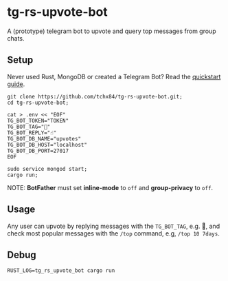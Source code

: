 # tg-rs-upvote-bot

A (prototype) telegram bot to upvote and query top messages from group chats.

## Setup
Never used Rust, MongoDB or created a Telegram Bot? Read the [quickstart guide](https://github.com/tchx84/tg-rs-upvote-bot/blob/master/quickstart.md).

```
git clone https://github.com/tchx84/tg-rs-upvote-bot.git;
cd tg-rs-upvote-bot;

cat > .env << "EOF"
TG_BOT_TOKEN="TOKEN"
TG_BOT_TAG="🥭"
TG_BOT_REPLY="☝"
TG_BOT_DB_NAME="upvotes"
TG_BOT_DB_HOST="localhost"
TG_BOT_DB_PORT=27017
EOF

sudo service mongod start;
cargo run;
```

NOTE: **BotFather** must set  **inline-mode** to `off` and **group-privacy** to `off`.

## Usage

Any user can upvote by replying messages with the `TG_BOT_TAG`, e.g. 🥭, and check most popular messages with the `/top` command, e.g, `/top 10 7days`.

## Debug

```
RUST_LOG=tg_rs_upvote_bot cargo run
```
